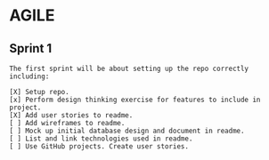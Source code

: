 # AGILE

## Sprint 1 

    The first sprint will be about setting up the repo correctly including:

    [X] Setup repo.
    [x] Perform design thinking exercise for features to include in project.
    [X] Add user stories to readme.
    [ ] Add wireframes to readme.
    [ ] Mock up initial database design and document in readme.
    [ ] List and link technologies used in readme.
    [ ] Use GitHub projects. Create user stories.